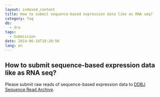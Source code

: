```yaml
---
layout: indexed_content
title: How to submit sequence-based expression data like as RNA seq?
category: faq
db:
  - dra
tags: 
  - Submission
date: 2014-06-16T18:20:56
lang: en
---
```


## How to submit sequence-based expression data like as RNA seq?

<p>Please submit raw reads of sequence-based expression data to <a href=\"/dra/index-e.html\">DDBJ Sequence Read Archive</a>.  <!-- Please submit analyzed data to <a href=\"http://trace.ddbj.nig.ac.jp/dor/index_e.html\">DDBJ Omics Archive</a>. -->  </p>